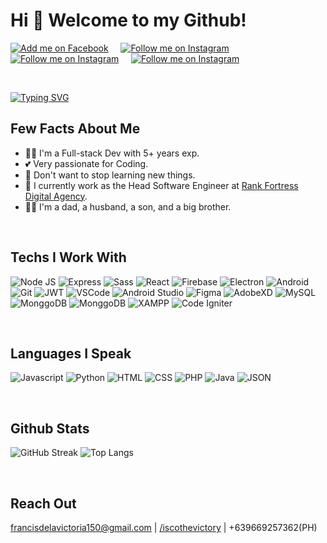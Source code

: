 # Hi 👋 Welcome to my Github!

<!-- Social Badges https://github.com/alexandresanlim/Badges4-README.md-Profile -->
<p>
    <a href="https://www.facebook.com/iscothevictory/"><img title="Add me on Facebook" src="https://img.shields.io/badge/Facebook-1877F2?style=for-the-badge&logo=facebook&logoColor=white" /></a>
    &#8287;&#8287;&#8287;
    <a href="https://www.instagram.com/francis_delavictoria/"><img title="Follow me on Instagram" src="https://img.shields.io/badge/Instagram-E4405F?style=for-the-badge&logo=instagram&logoColor=white" /></a>
    &#8287;&#8287;&#8287;
    <a href="#"><img title="Follow me on Instagram" src="https://img.shields.io/badge/LinkedIn-0077B5?style=for-the-badge&logo=linkedin&logoColor=white" /></a>
    &#8287;&#8287;&#8287;
    <a href="mailto:francisdelavictoria150@gmail.com"><img title="Follow me on Instagram" src="https://img.shields.io/badge/Gmail-D14836?style=for-the-badge&logo=gmail&logoColor=white" /></a>
</p>

<p>&nbsp;</p>

<!-- Read ME Typing effect https://readme-typing-svg.herokuapp.com/demo/ -->
[![Typing SVG](https://readme-typing-svg.herokuapp.com?color=2196F3&size=22&width=650&lines=%7B%22name%22%3A+%22Francis+Dela+Victoria%22%7D;%7B%22description%22%3A+%22Full-stack+Developer%22%7D;%7B%22email%22%3A+%22francisdelavictoria150%40gmail.com%22%7D)](https://git.io/typing-svg)

## Few Facts About Me

- 👨‍💻 I'm a Full-stack Dev with 5+ years exp.
- 💕 Very passionate for Coding.
- 📖 Don't want to stop learning new things.
- 💼 I currently work as the Head Software Engineer at [Rank Fortress Digital Agency](https://rankfortress.com/).
- 🦸‍♂️ I'm a dad, a husband, a son, and a big brother.

<p>&nbsp;</p>

## Techs I Work With

![Node JS](https://img.shields.io/badge/Node.js-339933?style=for-the-badge&logo=nodedotjs&logoColor=white)
![Express](https://img.shields.io/badge/Express.js-000000?style=for-the-badge&logo=express&logoColor=white)
![Sass](https://img.shields.io/badge/Sass-CC6699?style=for-the-badge&logo=sass&logoColor=white)
![React](https://img.shields.io/badge/React-20232A?style=for-the-badge&logo=react&logoColor=61DAFB)
![Firebase](https://img.shields.io/badge/firebase-ffca28?style=for-the-badge&logo=firebase&logoColor=black)
![Electron](https://img.shields.io/badge/Electron-2B2E3A?style=for-the-badge&logo=electron&logoColor=9FEAF9)
![Android](https://img.shields.io/badge/Android-3DDC84?style=for-the-badge&logo=android&logoColor=white)
![Git](https://img.shields.io/badge/Git-F05032?style=for-the-badge&logo=git&logoColor=white)
![JWT](https://img.shields.io/badge/JWT-000000?style=for-the-badge&logo=JSON%20web%20tokens&logoColor=white)
![VSCode](https://img.shields.io/badge/Visual_Studio_Code-0078D4?style=for-the-badge&logo=visual%20studio%20code&logoColor=white)
![Android Studio](https://img.shields.io/badge/Android_Studio-3DDC84?style=for-the-badge&logo=android-studio&logoColor=white)
![Figma](https://img.shields.io/badge/Figma-F24E1E?style=for-the-badge&logo=figma&logoColor=white)
![AdobeXD](https://img.shields.io/badge/Adobe%20XD-470137?style=for-the-badge&logo=Adobe%20XD&logoColor=#FF61F6)
![MySQL](https://img.shields.io/badge/MySQL-00000F?style=for-the-badge&logo=mysql&logoColor=white)
![MonggoDB](https://img.shields.io/badge/MongoDB-4EA94B?style=for-the-badge&logo=mongodb&logoColor=white)
![MonggoDB](https://img.shields.io/badge/Wordpress-21759B?style=for-the-badge&logo=wordpress&logoColor=white)
![XAMPP](https://img.shields.io/badge/Xampp-F37623?style=for-the-badge&logo=xampp&logoColor=white)
![Code Igniter](https://img.shields.io/badge/Codeigniter-EF4223?style=for-the-badge&logo=codeigniter&logoColor=white)

<p>&nbsp;</p>

## Languages I Speak

![Javascript](https://img.shields.io/badge/JavaScript-323330?style=for-the-badge&logo=javascript&logoColor=F7DF1E)
![Python](https://img.shields.io/badge/Python-FFD43B?style=for-the-badge&logo=python&logoColor=darkgree)
![HTML](https://img.shields.io/badge/HTML5-E34F26?style=for-the-badge&logo=html5&logoColor=white)
![CSS](https://img.shields.io/badge/CSS3-1572B6?style=for-the-badge&logo=css3&logoColor=white)
![PHP](https://img.shields.io/badge/PHP-777BB4?style=for-the-badge&logo=php&logoColor=white)
![Java](https://img.shields.io/badge/Java-ED8B00?style=for-the-badge&logo=java&logoColor=white)
![JSON](https://img.shields.io/badge/json-5E5C5C?style=for-the-badge&logo=json&logoColor=white)

<p>&nbsp;</p>

## Github Stats <!-- https://github.com/DenverCoder1/github-readme-streak-stats -->

![GitHub Streak](http://github-readme-streak-stats.herokuapp.com?user=francis150&theme=gruvbox&hide_border=true&date_format=M%20j%5B%2C%20Y%5D&count_private=true)
![Top Langs](https://github-readme-stats.vercel.app/api/top-langs/?username=francis150&layout=compact&theme=gruvbox&hide_border=true&count_private=true)

<p>&nbsp;</p>

## Reach Out

[francisdelavictoria150@gmail.com](mailto:francisdelavictoria150@gmail.com) | [/iscothevictory](https://www.facebook.com/iscothevictory/) | +639669257362(PH)
